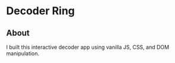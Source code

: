 # Decoder Ring

## About

I built this interactive decoder app using vanilla JS, CSS, and DOM manipulation.
